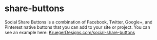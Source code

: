 share-buttons
=============

Social Share Buttons is a combination of Facebook, Twitter, Google+, and Pinterest native buttons that you can add to your site or project.
You can see an example here: [KruegerDesigns.com/social-share-buttons](http://www.kruegerdesigns.com/social-share-buttons#buttons)

